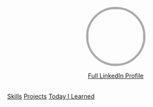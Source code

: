 <p align="center">
  <a href="https://github.com/john20xdoe">
    <img style=" border-radius: 50%; border: 5px solid #ababab;" src="https://avatars2.githubusercontent.com/u/14521605" width="128" height="128">
  </a>
  <p align="center">
    <a href="https://ph.linkedin.com/in/labermejo"><span class="label label-success">Full LinkedIn Profile <i class="fa fa-linkedin-square"></i></span></a>
    <br>
    <br>
    <div class="btn-group btn-group-justified">
    <a href="skills/" class="btn btn-default">Skills</a>
    <a href="projects/" class="btn btn-default">Projects</a>
    <a href="til/" class="btn btn-default">Today I Learned</a>
    </div>
  </p>
</p>
<br>
